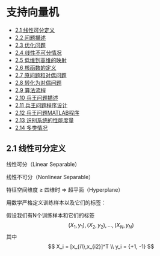 # 支持向量机

- [2.1 线性可分定义](#2.1)
- [2.2 问题描述](#2.2)
- [2.3 优化问题](#2.3)
- [2.4 线性不可分情况](#2.4)
- [2.5 低维到高维的映射](#2.5)
- [2.6 核函数的定义](#2.6)
- [2.7 原问题和对偶问题](#2.7)
- [2.8 转化为对偶问题](#2.8)
- [2.9 算法流程](#2.9)
- [2.10 兵王问题描述](#2.10)
- [2.11 兵王问题程序设计](#2.11)
- [2.12 兵王问题MATLAB程序](#2.12)
- [2.13 识别系统的性能度量](#2.13)
- [2.14 多类情况](#2.14)



<a name="2.1"></a>

## 2.1 线性可分定义

线性可分（Linear Separable）

线性不可分（Nonlinear Separable）

特征空间维度 ≥ 四维时 => 超平面（Hyperplane）

用数学严格定义训练样本以及它们的标签：

假设我们有N个训练样本和它们的标签
$$
{(X_1, y_1),(X_2, y_2), ..., (X_N, y_N)}
$$
其中
$$
X_i = [x_{i1},x_{i2}]^T \\
y_i = {+1, -1}
$$
